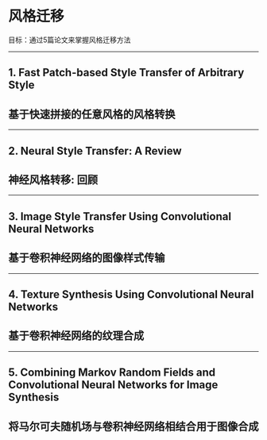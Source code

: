 # 风格迁移

目标：通过5篇论文来掌握风格迁移方法

--------

## 1. Fast Patch-based Style Transfer of Arbitrary Style
## 基于快速拼接的任意风格的风格转换


--------

## 2. Neural Style Transfer: A Review
## 神经风格转移: 回顾


--------

## 3. Image Style Transfer Using Convolutional Neural Networks
## 基于卷积神经网络的图像样式传输

--------

## 4. Texture Synthesis Using Convolutional Neural Networks
## 基于卷积神经网络的纹理合成

--------

## 5. Combining Markov Random Fields and Convolutional Neural Networks for Image Synthesis
## 将马尔可夫随机场与卷积神经网络相结合用于图像合成
